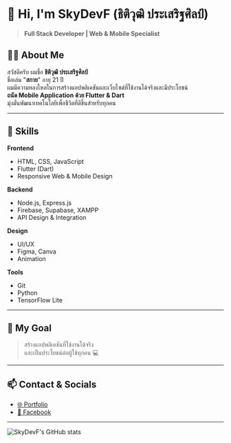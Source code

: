 # 👋 Hi, I'm SkyDevF (ธิติวุฒิ ประเสริฐศิลป์)

> **Full Stack Developer | Web & Mobile Specialist**

## 🙋‍♂️ About Me
สวัสดีครับ ผมชื่อ **ธิติวุฒิ ประเสริฐศิลป์**  
ชื่อเล่น "**สกาย**" อายุ 21 ปี  
ผมมีความหลงใหลในการสร้างแอปพลิเคชันและเว็บไซต์ที่ใช้งานได้จริงและมีประโยชน์  
**ถนัด Mobile Application ด้วย Flutter & Dart**  
มุ่งมั่นพัฒนาเทคโนโลยีเพื่อชีวิตที่ดีขึ้นสำหรับทุกคน

---

## 🚀 Skills

**Frontend**
- HTML, CSS, JavaScript
- Flutter (Dart)
- Responsive Web & Mobile Design

**Backend**
- Node.js, Express.js
- Firebase, Supabase, XAMPP
- API Design & Integration

**Design**
- UI/UX
- Figma, Canva
- Animation

**Tools**
- Git
- Python
- TensorFlow Lite

---

## 🎯 My Goal
> สร้างแอปพลิเคชันที่ใช้งานได้จริง  
> และเป็นประโยชน์ต่อผู้ใช้ทุกคน 💻

---

## 📫 Contact & Socials

- [🌐 Portfolio](https://portfolioskydev.netlify.app/#about)
- [📘 Facebook](https://www.facebook.com/slo.sko.3/)


---

![SkyDevF's GitHub stats](https://github-readme-stats.vercel.app/api?username=SkyDevF&show_icons=true&theme=radical)
